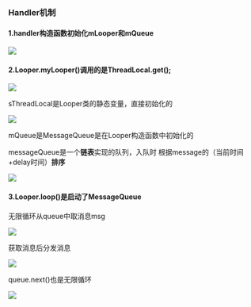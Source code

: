 ### Handler机制

#### 1.handler构造函数初始化mLooper和mQueue

![](https://mkdown-1256191338.cos.ap-beijing.myqcloud.com/md/20210403215203.png)

#### 2.Looper.myLooper()调用的是ThreadLocal.get();

![](https://mkdown-1256191338.cos.ap-beijing.myqcloud.com/md/20210403215401.png)

sThreadLocal是Looper类的静态变量，直接初始化的

![](https://mkdown-1256191338.cos.ap-beijing.myqcloud.com/md/20210403220011.png)

mQueue是MessageQueue是在Looper构造函数中初始化的

messageQueue是一个**链表**实现的队列，入队时 根据message的（当前时间+delay时间）**排序**

![](https://mkdown-1256191338.cos.ap-beijing.myqcloud.com/md/20210403220118.png)

#### 3.Looper.loop()是启动了MessageQueue

无限循环从queue中取消息msg

![](https://mkdown-1256191338.cos.ap-beijing.myqcloud.com/md/20210403220914.png)

获取消息后分发消息

![](https://mkdown-1256191338.cos.ap-beijing.myqcloud.com/md/20210403221854.png)



queue.next()也是无限循环

![](https://mkdown-1256191338.cos.ap-beijing.myqcloud.com/md/20210403221011.png)